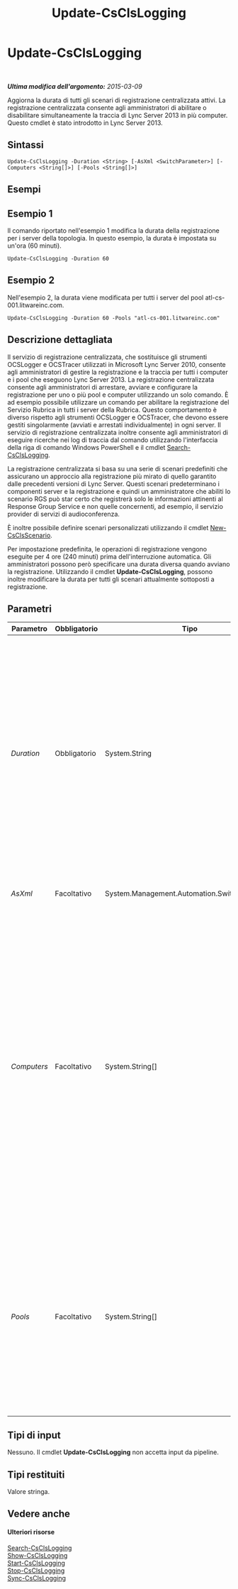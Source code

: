 ﻿---
title: Update-CsClsLogging
TOCTitle: Update-CsClsLogging
ms:assetid: 104ecc02-789d-4538-8203-0451448d4301
ms:mtpsurl: https://technet.microsoft.com/it-it/library/JJ619170(v=OCS.15)
ms:contentKeyID: 49299707
ms.date: 08/24/2015
mtps_version: v=OCS.15
ms.translationtype: HT
---

# Update-CsClsLogging

 

_**Ultima modifica dell'argomento:** 2015-03-09_

Aggiorna la durata di tutti gli scenari di registrazione centralizzata attivi. La registrazione centralizzata consente agli amministratori di abilitare o disabilitare simultaneamente la traccia di Lync Server 2013 in più computer. Questo cmdlet è stato introdotto in Lync Server 2013.

## Sintassi

    Update-CsClsLogging -Duration <String> [-AsXml <SwitchParameter>] [-Computers <String[]>] [-Pools <String[]>]

## Esempi

## Esempio 1

Il comando riportato nell'esempio 1 modifica la durata della registrazione per i server della topologia. In questo esempio, la durata è impostata su un'ora (60 minuti).

    Update-CsClsLogging -Duration 60

## Esempio 2

Nell'esempio 2, la durata viene modificata per tutti i server del pool atl-cs-001.litwareinc.com.

    Update-CsClsLogging -Duration 60 -Pools "atl-cs-001.litwareinc.com"

## Descrizione dettagliata

Il servizio di registrazione centralizzata, che sostituisce gli strumenti OCSLogger e OCSTracer utilizzati in Microsoft Lync Server 2010, consente agli amministratori di gestire la registrazione e la traccia per tutti i computer e i pool che eseguono Lync Server 2013. La registrazione centralizzata consente agli amministratori di arrestare, avviare e configurare la registrazione per uno o più pool e computer utilizzando un solo comando. È ad esempio possibile utilizzare un comando per abilitare la registrazione del Servizio Rubrica in tutti i server della Rubrica. Questo comportamento è diverso rispetto agli strumenti OCSLogger e OCSTracer, che devono essere gestiti singolarmente (avviati e arrestati individualmente) in ogni server. Il servizio di registrazione centralizzata inoltre consente agli amministratori di eseguire ricerche nei log di traccia dal comando utilizzando l'interfaccia della riga di comando Windows PowerShell e il cmdlet [Search-CsClsLogging](search-csclslogging.md).

La registrazione centralizzata si basa su una serie di scenari predefiniti che assicurano un approccio alla registrazione più mirato di quello garantito dalle precedenti versioni di Lync Server. Questi scenari predeterminano i componenti server e la registrazione e quindi un amministratore che abiliti lo scenario RGS può star certo che registrerà solo le informazioni attinenti al Response Group Service e non quelle concernenti, ad esempio, il servizio provider di servizi di audioconferenza.

È inoltre possibile definire scenari personalizzati utilizzando il cmdlet [New-CsClsScenario](new-csclsscenario.md).

Per impostazione predefinita, le operazioni di registrazione vengono eseguite per 4 ore (240 minuti) prima dell'interruzione automatica. Gli amministratori possono però specificare una durata diversa quando avviano la registrazione. Utilizzando il cmdlet **Update-CsClsLogging**, possono inoltre modificare la durata per tutti gli scenari attualmente sottoposti a registrazione.

## Parametri


<table>
<colgroup>
<col style="width: 25%" />
<col style="width: 25%" />
<col style="width: 25%" />
<col style="width: 25%" />
</colgroup>
<thead>
<tr class="header">
<th>Parametro</th>
<th>Obbligatorio</th>
<th>Tipo</th>
<th>Descrizione</th>
</tr>
</thead>
<tbody>
<tr class="odd">
<td><p><em>Duration</em></p></td>
<td><p>Obbligatorio</p></td>
<td><p>System.String</p></td>
<td><p>Intervallo di esecuzione dell'operazione di registrazione. Questa sintassi fa sì, ad esempio, che l'operazione di registrazione venga eseguita per 2 ore (120 minuti) e quindi si interrompa:</p>
<p>-Duration 120</p>
<p>La sintassi seguente specifica una durata di 3 ore e 15 minuti:</p>
<p>-Duration 3:15</p>
<p>La sintassi seguente specifica una durata di 6 giorni, 5 ore e 12 minuti:</p>
<p>-Duration 6.5:12</p>
<p>Il valore predefinito è 30 minuti.</p></td>
</tr>
<tr class="even">
<td><p><em>AsXml</em></p></td>
<td><p>Facoltativo</p></td>
<td><p>System.Management.Automation.SwitchParameter</p></td>
<td><p>Se specificato, le informazioni vengono restituite in XML.</p></td>
</tr>
<tr class="odd">
<td><p><em>Computers</em></p></td>
<td><p>Facoltativo</p></td>
<td><p>System.String[]</p></td>
<td><p>Consente agli amministratori di aggiornare il servizio di registrazione centralizzata in un server specifico o una serie di server. Per aggiornare un solo server, specificare il nome di dominio completo del server in questione. Ad esempio:</p>
<p>-Computers &quot;atl-server-001.litwareinc.com&quot;</p>
<p>È possibile specificare più server separando i nomi di dominio completi (FQDN) dei computer con virgole:</p>
<p>-Computers &quot;atl-server-001.litwareinc.com&quot;,&quot;red-server-002.litwareinc.com&quot;</p>
<p>Se non si include il parametro Computers o Pools, Update-CsClsLogging verrà eseguito automaticamente su tutti i computer della topologia.</p></td>
</tr>
<tr class="even">
<td><p><em>Pools</em></p></td>
<td><p>Facoltativo</p></td>
<td><p>System.String[]</p></td>
<td><p>Consente agli amministratori di aggiornare il servizio di registrazione centralizzata su ogni server di un pool. Per aggiornare i server di un pool, specificare il nome di dominio completo del pool. Ad esempio:</p>
<p>-Pools &quot;atl-cs-001.litwareinc.com&quot;</p>
<p>È possibile specificare più pool separando i relativi nomi di dominio completi (FQDN) con virgole:</p>
<p>-Pools &quot;atl-cs-001.litwareinc.com&quot;,&quot;red-cs-002.litwareinc.com&quot;</p></td>
</tr>
</tbody>
</table>


## Tipi di input

Nessuno. Il cmdlet **Update-CsClsLogging** non accetta input da pipeline.

## Tipi restituiti

Valore stringa.

## Vedere anche

#### Ulteriori risorse

[Search-CsClsLogging](search-csclslogging.md)  
[Show-CsClsLogging](show-csclslogging.md)  
[Start-CsClsLogging](start-csclslogging.md)  
[Stop-CsClsLogging](stop-csclslogging.md)  
[Sync-CsClsLogging](sync-csclslogging.md)

